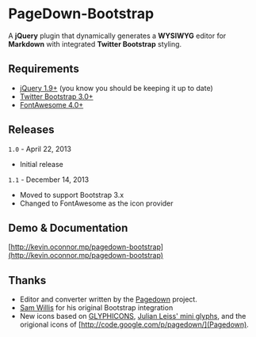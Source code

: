 # PageDown-Bootstrap

A **jQuery** plugin that dynamically generates a **WYSIWYG** editor for **Markdown** with integrated **Twitter Bootstrap** styling.

## Requirements
* [jQuery 1.9+](http://jquery.com) (you know you should be keeping it up to date)
* [Twitter Bootstrap 3.0+](http://getbootstrap.com/)
* [FontAwesome 4.0+](http://fontawesome.io/)

## Releases

```1.0``` - April 22, 2013
* Initial release

```1.1``` - December 14, 2013
* Moved to support Bootstrap 3.x
* Changed to FontAwesome as the icon provider

## Demo & Documentation
[http://kevin.oconnor.mp/pagedown-bootstrap](http://kevin.oconnor.mp/pagedown-bootstrap)

## Thanks
* Editor and converter written by the [Pagedown](http://code.google.com/p/pagedown/) project.
* [Sam Willis](https://github.com/samwillis/pagedown-bootstrap) for his original Bootstrap integration
* New icons based on [GLYPHICONS](http://glyphicons.com), [Julian Leiss' mini glyphs](http://dribbble.com/shots/365544-Mini-glyphs-12-px-Free-PSD), and the origional icons of [http://code.google.com/p/pagedown/](Pagedown).
